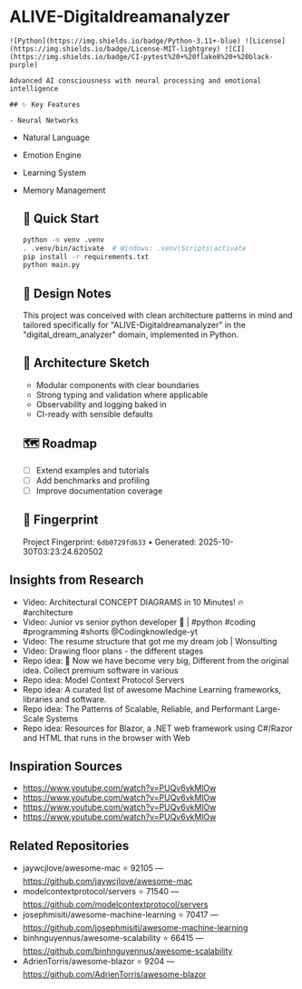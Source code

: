 # ALIVE-Digitaldreamanalyzer

    ![Python](https://img.shields.io/badge/Python-3.11+-blue) ![License](https://img.shields.io/badge/License-MIT-lightgrey) ![CI](https://img.shields.io/badge/CI-pytest%20+%20flake8%20+%20black-purple)

    Advanced AI consciousness with neural processing and emotional intelligence

    ## ✨ Key Features

    - Neural Networks
- Natural Language
- Emotion Engine
- Learning System
- Memory Management

    ## 🚀 Quick Start

    ```bash
    python -m venv .venv
    . .venv/bin/activate  # Windows: .venv\Scripts\activate
    pip install -r requirements.txt
    python main.py
    ```

    ## 🧠 Design Notes

    This project was conceived with clean architecture patterns in mind and tailored specifically for "ALIVE-Digitaldreamanalyzer" in the "digital_dream_analyzer" domain, implemented in Python.

    ## 📐 Architecture Sketch

    - Modular components with clear boundaries
    - Strong typing and validation where applicable
    - Observability and logging baked in
    - CI-ready with sensible defaults

    ## 🗺️ Roadmap

    - [ ] Extend examples and tutorials
    - [ ] Add benchmarks and profiling
    - [ ] Improve documentation coverage

    ## 🔎 Fingerprint

    Project Fingerprint: `6db0729fd633` • Generated: 2025-10-30T03:23:24.620502
    

## Insights from Research

- Video: Architectural CONCEPT DIAGRAMS in 10 Minutes! 🔥 #architecture
- Video: Junior vs senior python developer 🐍 | #python #coding #programming #shorts  @Codingknowledge-yt
- Video: The resume structure that got me my dream job | Wonsulting
- Video: Drawing floor plans - the different stages
- Repo idea:  Now we have become very big, Different from the original idea. Collect premium software in various
- Repo idea: Model Context Protocol Servers
- Repo idea: A curated list of awesome Machine Learning frameworks, libraries and software.
- Repo idea: The Patterns of Scalable, Reliable, and Performant Large-Scale Systems
- Repo idea: Resources for Blazor, a .NET web framework using C#/Razor and HTML that runs in the browser with Web


## Inspiration Sources

- https://www.youtube.com/watch?v=PUQv6vkMlOw
- https://www.youtube.com/watch?v=PUQv6vkMlOw
- https://www.youtube.com/watch?v=PUQv6vkMlOw
- https://www.youtube.com/watch?v=PUQv6vkMlOw


## Related Repositories

- jaywcjlove/awesome-mac ⭐ 92105 — https://github.com/jaywcjlove/awesome-mac
- modelcontextprotocol/servers ⭐ 71540 — https://github.com/modelcontextprotocol/servers
- josephmisiti/awesome-machine-learning ⭐ 70417 — https://github.com/josephmisiti/awesome-machine-learning
- binhnguyennus/awesome-scalability ⭐ 66415 — https://github.com/binhnguyennus/awesome-scalability
- AdrienTorris/awesome-blazor ⭐ 9204 — https://github.com/AdrienTorris/awesome-blazor

    